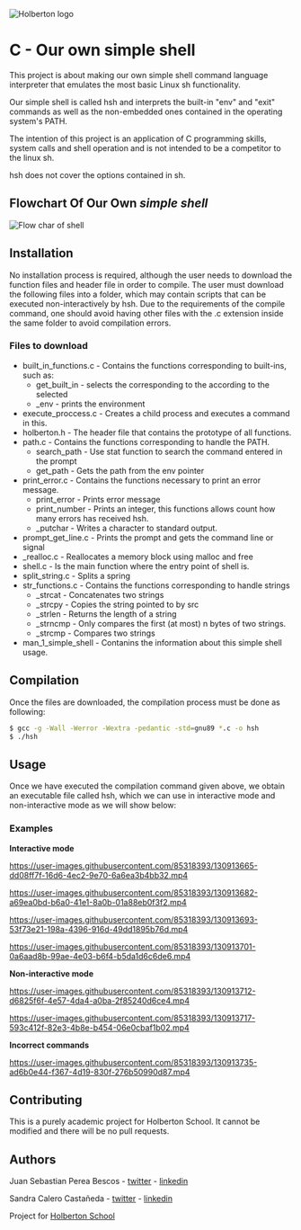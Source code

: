 ![Holberton logo](https://www.holbertonschool.com/holberton-logo-no-seahorse.png)

# C - Our own simple shell

This project is about making our own simple shell command language interpreter that emulates the most basic Linux sh functionality.

Our simple shell is called hsh and interprets the built-in "env" and "exit" commands as well as the non-embedded ones contained in the operating system's PATH.

The intention of this project is an application of C programming skills, system calls and shell operation and is not intended to be a competitor to the linux sh.

hsh does not cover the options contained in sh.

## Flowchart Of Our Own *simple shell*

![Flow char of shell](https://lucid.app/publicSegments/view/0c0d2e8c-86e6-4bd7-8a38-210a42e6de9f/image.jpeg)

## Installation

No installation process is required, although the user needs to download the function files and header file in order to compile. The user must download the following files into a folder, which may contain scripts that can be executed non-interactively by hsh. Due to the requirements of the compile command, one should avoid having other files with the .c extension inside the same folder to avoid compilation errors.

### Files to download

* built_in_functions.c - Contains the functions corresponding to built-ins, such as: 
  - get_built_in - selects the corresponding to the according to the selected
  - _env - prints the environment
* execute_proccess.c - Creates a child process and executes a command in this.
* holberton.h - The header file that contains the prototype of all functions.
* path.c - Contains the functions corresponding to handle the PATH.
  - search_path - Use stat function to search the command entered in the prompt
  - get_path - Gets the path from the env pointer
* print_error.c - Contains the functions necessary to print an error message.
  - print_error - Prints error message
  - print_number - Prints an integer, this functions allows count how many errors has received hsh.
  - _putchar - Writes a character to standard output.
* prompt_get_line.c - Prints the prompt and gets the command line or signal
* _realloc.c - Reallocates a memory block using malloc and free
* shell.c - Is the main function where the entry point of shell is.
* split_string.c - Splits a spring
* str_functions.c - Contains the functions corresponding to handle strings
  - _strcat - Concatenates two strings
  - _strcpy -  Copies the string pointed to by src
  - _strlen -  Returns the length of a string
  - _strncmp - Only compares the first (at most) n bytes of two strings.
  - _strcmp - Compares two strings
* man_1_simple_shell - Contanins the information about this simple shell usage.

## Compilation
Once the files are downloaded, the compilation process must be done as following:
```bash
$ gcc -g -Wall -Werror -Wextra -pedantic -std=gnu89 *.c -o hsh
$ ./hsh
```
## Usage
Once we have executed the compilation command given above, we obtain an executable file called hsh, which we can use in interactive mode and non-interactive mode as we will show below:

### Examples
**Interactive mode**


https://user-images.githubusercontent.com/85318393/130913665-dd08ff7f-16d6-4ec2-9e70-6a6ea3b4bb32.mp4



https://user-images.githubusercontent.com/85318393/130913682-a69ea0bd-b6a0-41e1-8a0b-01a88eb0f3f2.mp4



https://user-images.githubusercontent.com/85318393/130913693-53f73e21-198a-4396-916d-49dd1895b76d.mp4



https://user-images.githubusercontent.com/85318393/130913701-0a6aad8b-99ae-4e03-b6f4-b5da1d6c6de6.mp4


**Non-interactive mode**


https://user-images.githubusercontent.com/85318393/130913712-d6825f6f-4e57-4da4-a0ba-2f85240d6ce4.mp4



https://user-images.githubusercontent.com/85318393/130913717-593c412f-82e3-4b8e-b454-06e0cbaf1b02.mp4


**Incorrect commands**


https://user-images.githubusercontent.com/85318393/130913735-ad6b0e44-f367-4d19-830f-276b50990d87.mp4


## Contributing
This is a purely academic project for Holberton School. It cannot be modified and there will be no pull requests.

## Authors
Juan Sebastian Perea Bescos - [twitter](https://twitter.com/JuanSePeBe95) - [linkedin](https://www.linkedin.com/in/juan-sebastian-perea/)

Sandra Calero Castañeda - [twitter](https://twitter.com/SandraC59631923) - [linkedin](https://www.linkedin.com/in/sandra-liliana-calero/)

Project for [Holberton School](https://www.holbertonschool.com/)
